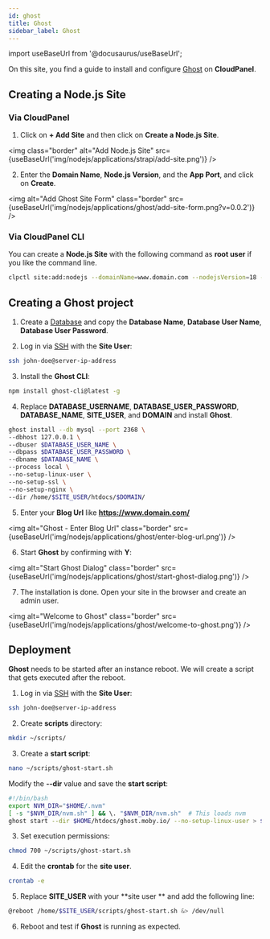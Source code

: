 ```yaml
---
id: ghost
title: Ghost
sidebar_label: Ghost
---
```


import useBaseUrl from '@docusaurus/useBaseUrl';

On this site, you find a guide to install and configure [Ghost](https://ghost.org/) on **CloudPanel**.

## Creating a Node.js Site

### Via CloudPanel

1. Click on **+ Add Site** and then click on **Create a Node.js Site**.

<img class="border" alt="Add Node.js Site" src={useBaseUrl('img/nodejs/applications/strapi/add-site.png')} />

2. Enter the **Domain Name**, **Node.js Version**, and the **App Port**, and click on **Create**.

<img alt="Add Ghost Site Form" class="border" src={useBaseUrl('img/nodejs/applications/ghost/add-site-form.png?v=0.0.2')} />

### Via CloudPanel CLI

You can create a **Node.js Site** with the following command as **root user** if you like the command line.

```bash
clpctl site:add:nodejs --domainName=www.domain.com --nodejsVersion=18 --appPort=2368 --siteUser='john-doe' --siteUserPassword='!secretPassword!'
```

## Creating a Ghost project

1. Create a [Database](../../../frontend-area/databases/#adding-a-database) and copy the **Database Name**, **Database User Name**, **Database User Password**.

2. Log in via [SSH](../../../frontend-area/ssh-ftp/#ssh-login) with the **Site User**:

```bash
ssh john-doe@server-ip-address
```

3. Install the **Ghost CLI**:

```bash
npm install ghost-cli@latest -g
```

4. Replace **DATABASE_USERNAME**, **DATABASE_USER_PASSWORD**, **DATABASE_NAME**, **SITE_USER**, and **DOMAIN** and install **Ghost**.

```bash
ghost install --db mysql --port 2368 \
--dbhost 127.0.0.1 \
--dbuser $DATABASE_USER_NAME \
--dbpass $DATABASE_USER_PASSWORD \
--dbname $DATABASE_NAME \
--process local \
--no-setup-linux-user \
--no-setup-ssl \
--no-setup-nginx \
--dir /home/$SITE_USER/htdocs/$DOMAIN/
```

5. Enter your **Blog Url** like **https://www.domain.com/**

<img alt="Ghost - Enter Blog Url" class="border" src={useBaseUrl('img/nodejs/applications/ghost/enter-blog-url.png')} />

6. Start **Ghost** by confirming with **Y**:

<img alt="Start Ghost Dialog" class="border" src={useBaseUrl('img/nodejs/applications/ghost/start-ghost-dialog.png')} />

7. The installation is done. Open your site in the browser and create an admin user.

<img alt="Welcome to Ghost" class="border" src={useBaseUrl('img/nodejs/applications/ghost/welcome-to-ghost.png')} />

## Deployment

**Ghost** needs to be started after an instance reboot. We will create a script that gets executed after the reboot.

1. Log in via [SSH](../../../frontend-area/ssh-ftp/#ssh-login) with the **Site User**:

```bash
ssh john-doe@server-ip-address
```

2. Create **scripts** directory:

```bash
mkdir ~/scripts/ 
```

3. Create a **start script**:

```bash
nano ~/scripts/ghost-start.sh
```

Modify the **--dir** value and save the **start script**:

```bash
#!/bin/bash
export NVM_DIR="$HOME/.nvm"
[ -s "$NVM_DIR/nvm.sh" ] && \. "$NVM_DIR/nvm.sh"  # This loads nvm
ghost start --dir $HOME/htdocs/ghost.moby.io/ --no-setup-linux-user > $HOME/logs/ghost.log &
```

3. Set execution permissions:

```bash
chmod 700 ~/scripts/ghost-start.sh
```

4. Edit the **crontab** for the **site user**.

```bash
crontab -e
```

5. Replace **SITE_USER** with your **site user ** and add the following line:

```bash
@reboot /home/$SITE_USER/scripts/ghost-start.sh &> /dev/null
```

6. Reboot and test if **Ghost** is running as expected.